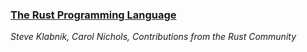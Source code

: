 ### [The Rust Programming Language](</mdBook/bookshelf/books/The Rust Programming Language/index.html>)




*Steve Klabnik, Carol Nichols, Contributions from the Rust Community*
